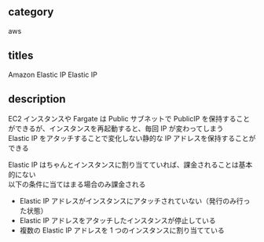 ## category

aws

## titles

Amazon Elastic IP
Elastic IP

## description

EC2 インスタンスや Fargate は Public サブネットで PublicIP を保持することができるが、インスタンスを再起動すると、毎回 IP が変わってしまう  
Elastic IP をアタッチすることで変化しない静的な IP アドレスを保持することができる

Elastic IP はちゃんとインスタンスに割り当てていれば、課金されることは基本的にない  
以下の条件に当てはまる場合のみ課金される

- Elastic IP アドレスがインスタンスにアタッチされていない（発行のみ行った状態）
- Elastic IP アドレスをアタッチしたインスタンスが停止している
- 複数の Elastic IP アドレスを 1 つのインスタンスに割り当てている
